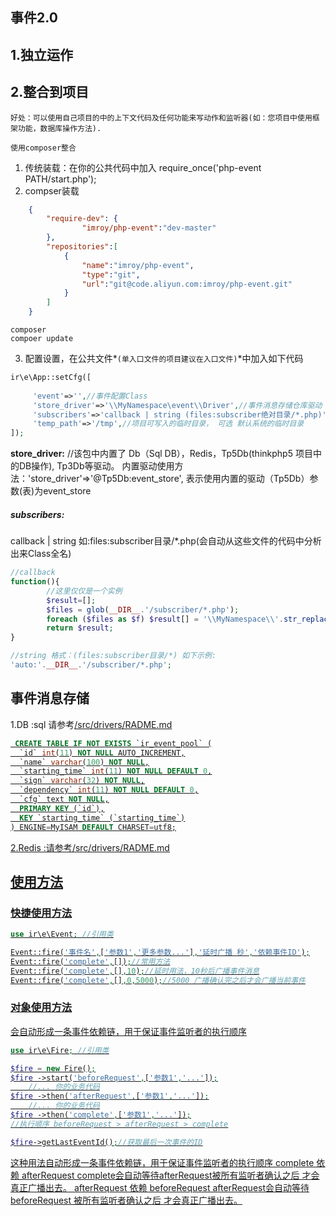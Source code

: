 ## 事件2.0


## 1.独立运作
## 2.整合到项目
    好处：可以使用自己项目的中的上下文代码及任何功能来写动作和监听器(如：您项目中使用框架功能，数据库操作方法).
    
    使用composer整合
        
1. 传统装载：在你的公共代码中加入 require_once('php-event PATH/start.php');
2. compser装载
```json
    {
        "require-dev": {
                "imroy/php-event":"dev-master"
        },
        "repositories":[
            {
                "name":"imroy/php-event",
                "type":"git",
                "url":"git@code.aliyun.com:imroy/php-event.git"
            }
        ]
    }
```
```SHELL
composer 
compoer update
```

3. 配置设置，在公共文件*`(单入口文件的项目建议在入口文件)`*中加入如下代码
```php
ir\e\App::setCfg([
     
     'event'=>'',//事件配置Class
     'store_driver'=>'\\MyNamespace\event\\Driver',//事件消息存储仓库驱动
     'subscribers'=>'callback | string (files:subscriber绝对目录/*.php)',
     'temp_path'=>'/tmp',//项目可写入的临时目录， 可选 默认系统的临时目录
]);
```

**store_driver:** 
    //该包中内置了 Db（Sql DB），Redis，Tp5Db(thinkphp5 项目中的DB操作), Tp3Db等驱动。
    内置驱动使用方法：'store_driver'=>'@Tp5Db:event_store', 表示使用内置的驱动（Tp5Db）参数(表)为event_store
    
##### subscribers: 
callback | string 如:files:subscriber目录/*.php(会自动从这些文件的代码中分析出来Class全名)
```php
//callback
function(){
        //这里仅仅是一个实例 
        $result=[];
        $files = glob(__DIR__.'/subscriber/*.php');
        foreach ($files as $f) $result[] = '\\MyNamespace\\'.str_replace('.php','',basename($f));
        return $result;
}

//string 格式：(files:subscriber目录/*) 如下示例:
'auto:'.__DIR__.'/subscriber/*.php';
```

## 事件消息存储 
1.DB :sql 请参考<u>/src/drivers/RADME.md<u>
```sql
 CREATE TABLE IF NOT EXISTS `ir_event_pool` (
  `id` int(11) NOT NULL AUTO_INCREMENT,
  `name` varchar(100) NOT NULL,
  `starting_time` int(11) NOT NULL DEFAULT 0,
  `sign` varchar(32) NOT NULL,
  `dependency` int(11) NOT NULL DEFAULT 0,
  `cfg` text NOT NULL,
  PRIMARY KEY (`id`),
  KEY `starting_time` (`starting_time`)
) ENGINE=MyISAM DEFAULT CHARSET=utf8;
```

2.Redis :请参考<u>/src/drivers/RADME.md</u>


## 使用方法

### 快捷使用方法
```php
use ir\e\Event; //引用类

Event::fire('事件名',['参数1','更多参数...'],'延时广播 秒','依赖事件ID');
Event::fire('complete',[]);//常用方法
Event::fire('complete',[],10);//延时用法，10秒后广播事件消息
Event::fire('complete',[],0,5000);//5000 广播确认完之后才会广播当前事件
```
### 对象使用方法
会自动形成一条事件依赖链，用于保证事件监听者的执行顺序
```php
use ir\e\Fire; //引用类

$fire = new Fire();
$fire ->start('beforeRequest',['参数1','...']);
    //... 你的业务代码
$fire ->then('afterRequest',['参数1','...']);
    //... 你的业务代码
$fire ->then('complete',['参数1','...']);
//执行顺序 beforeRequest > afterRequest > complete

$fire->getLastEventId();//获取最后一次事件的ID
```
这种用法自动形成一条事件依赖链，用于保证事件监听者的执行顺序
complete 依赖 afterRequest    complete会自动等待afterRequest被所有监听者确认之后 才会真正广播出去。
afterRequest 依赖 beforeRequest    afterRequest会自动等待 beforeRequest 被所有监听者确认之后 才会真正广播出去。

